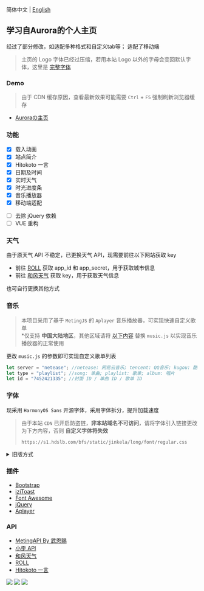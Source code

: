 简体中文 | [English](./README_EN.md)

<p>
<strong><h2>学习自Aurora的个人主页</h2></strong>
经过了部分修改，如适配多种格式和自定义tab等；
适配了移动端
</p>


>主页的 Logo 字体已经过压缩，若用本站 Logo 以外的字母会变回默认字体，这里是 [完整字体](https://file.imsyy.top/font/Pacifico-Regular.ttf)

### Demo

>由于 CDN 缓存原因，查看最新效果可能需要 `Ctrl` + `F5` 强制刷新浏览器缓存

- [Auroraの主页](http://www.wuhobin.top)


### 功能

- [x] 载入动画
- [x] 站点简介
- [x] Hitokoto 一言
- [x] 日期及时间
- [x] 实时天气
- [x] 时光进度条
- [x] 音乐播放器
- [x] 移动端适配

* [ ] 去除 jQuery 依赖
* [ ] VUE 重构

### 天气

由于原天气 API 不稳定，已更换天气 API，现需要前往以下网站获取 key

- 前往 [ROLL](https://www.mxnzp.com/doc/list) 获取 app_id 和 app_secret，用于获取城市信息
- 前往 [和风天气](https://dev.qweather.com/) 获取 key，用于获取天气信息

也可自行更换其他方式

<!-- ### 配置

本项目采用 `json` 文件来配置站点内容，该配置不受版本更新影响，可将自定义配置写入 `setting.json` 以更改页面内容

<details>
<summary>配置说明</summary>

```json
{
    "title": "网页标题",
    "description": "网页简短介绍",
    "keywords": "网页关键词",
    "author": "网页作者",
    "logo_img": "Logo图片路径",
    "logo_text_1": "域名前缀",
    "logo_text_2": "域名后缀",
    "des_title": [
        "Hello World !", //站点介绍标题
        "一个建立于 21 世纪的小站，存活于互联网的边缘" //站点介绍内容
    ],
    "des_title_change": [
        "Oops !", //站点介绍标题点击后文字
        "哎呀，这都被你发现了 ( 再点击一次可关闭 )" //站点介绍内容点击后文字
    ],
    "github": "imsyy", //Github 用户名
    "qq": "1539250352", //QQ
    "email": "one@imsyy.top", //Email电子邮件
    "telegram": "bottom_user", //Telegram 用户名
    "twitter": "iimmsyy", //Twitter用户名
    "weather_api": "https://www.yiketianqi.com", //天气 API
    "link_1": [
        "https://blog.imsyy.top/", //链接地址
        "fa-solid fa-blog", //图标类名
        "博客" //链接文字
    ],
    "link_2": [
        "https://drive.imsyy.top/",
        "fa-solid fa-cloud",
        "网盘"
    ],
    "wallpaper_api": [
        [
            "每日一图", //壁纸设置项名称
            "https://api.dujin.org/bing/1920.php" //壁纸图片链接
        ]
    ],
    "Copyright_year": "2020", //站点起始年份
    "Copyright_text": "無名" //版权
}
```

</details> -->

### 音乐

>本项目采用了基于 `MetingJS` 的 `Aplayer` 音乐播放器，可实现快速自定义歌单  
>*仅支持 **中国大陆地区**，其他区域请将 [以下内容](https://cdn.jsdelivr.net/gh/imsyy/file/js/music/music-other.js) 替换 `music.js` 以实现音乐播放器的正常使用

更改 `music.js` 的参数即可实现自定义歌单列表

```js
let server = "netease"; //netease: 网易云音乐; tencent: QQ音乐; kugou: 酷狗音乐; xiami: 虾米; kuwo: 酷我
let type = "playlist"; //song: 单曲; playlist: 歌单; album: 唱片
let id = "7452421335"; //封面 ID / 单曲 ID / 歌单 ID
```

### 字体

现采用 `HarmonyOS Sans` 开源字体，采用字体拆分，提升加载速度

>由于本站 `CDN` 已开启防盗链，**非本站域名不可访问**，请将字体引入链接更改为下方内容，否则 **自定义字体将失效**
>
>`https://s1.hdslb.com/bfs/static/jinkela/long/font/regular.css`

<details>
<summary>旧版方式</summary>

>由于本项目引入了中文字体，需要压缩中文字体以提高网页加载速度（ 也可以取消使用中文字体 ）

#### 中文字体去除繁体

- 安装 `Python 3.7` 和 `pip`
- 运行 `pip install fonttools`
- 下载 [sc_unicode.txt](https://gist.githubusercontent.com/imaegoo/d64e5088b723c2e02c40985f55ff12db/raw/5ebd2ce49418c73459a9dfe050483409306a6c1d/sc_unicode.txt)
- 运行 `pyftsubset 字体名称.ttf --unicodes-file=sc_unicode.txt`

#### 字体进一步压缩

- 编译安装 `Google woff2`

```bash
sudo apt-get install -y git g++ make
git clone --recursive https://github.com/google/woff2.git
cd woff2
make clean all
```

- 再压缩字体

```
./woff2_compress ./字体名称.ttf
```

- 最终可对原字体进行缓加载，**先行加载压缩后的字体**

>详细信息可前往 [虹墨空间站](https://www.imaegoo.com/2020/chinese-font-compress/) 查看原文

</details>

### 插件

* [Bootstrap](https://getbootstrap.com/)
* [iziToast](https://izitoast.marcelodolza.com/)
* [Font Awesome](https://fontawesome.com/)
* [jQuery](https://jquery.com/)
* [Aplayer](https://aplayer.js.org/)

### API

* [MetingAPI By 武恩赐](https://api.wuenci.com/meting/api/)
* [小歪 API](https://api.ixiaowai.cn/)
* [和风天气](https://dev.qweather.com/)
* [ROLL](https://www.mxnzp.com/doc/list)
* [Hitokoto 一言](https://hitokoto.cn/)

<a title="SSL" target="_blank" href="https://myssl.com/seal/detail?domain=blog.imsyy.top"><img src="https://img.shields.io/badge/MySSL-安全认证-brightgreen"></a>&nbsp;<a title="CDN" target="_blank" href="https://cdnjs.com/"><img src="https://img.shields.io/badge/CDN-Cloudflare-blue"></a>&nbsp;<a title="Copyright" target="_blank" href="https://imsyy.top/"><img src="https://img.shields.io/badge/Copyright%20%C2%A9%202020--2022-%E7%84%A1%E5%90%8D-red"></a>
